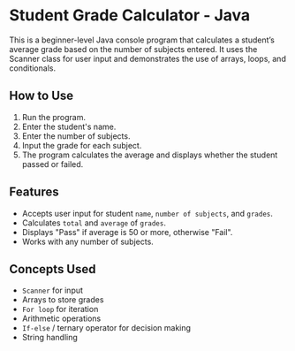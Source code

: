 # Student Grade Calculator - Java

This is a beginner-level Java console program that calculates a student’s average grade based on the number of subjects entered. It uses the Scanner class for user input and demonstrates the use of arrays, loops, and conditionals.


## How to Use

1. Run the program.
2. Enter the student's name.
3. Enter the number of subjects.
4. Input the grade for each subject.
5. The program calculates the average and displays whether the student passed or failed.


## Features

- Accepts user input for student `name`, `number of subjects`, and `grades`.
- Calculates `total` and `average` of `grades`.
- Displays "Pass" if average is 50 or more, otherwise "Fail".
- Works with any number of subjects.


## Concepts Used

- `Scanner` for input
- Arrays to store grades
- `For loop` for iteration
- Arithmetic operations
- `If-else` / ternary operator for decision making
- String handling


